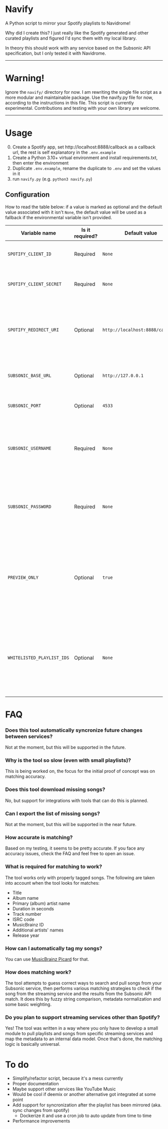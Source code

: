 # Navify

A Python script to mirror your Spotify playlists to Navidrome!

Why did I create this? I just really like the Spotify generated and other curated playlists and figured I'd sync them with my local library.

In theory this should work with any service based on the Subsonic API specification, but I only tested it with Navidrome.

---

# Warning!

Ignore the `navify/` directory for now. I am rewriting the single file script as a more modular and maintainable package. Use the navify.py file for now, according to the instructions in this file.
This script is currently experimental. Contributions and testing with your own library are welcome.

---

# Usage

0. Create a Spotify app, set http://localhost:8888/callback as a callback url, the rest is self explanatory in the `.env.example`
1. Create a Python 3.10+ virtual environment and install requirements.txt, then enter the environment
2. Duplicate `.env.example`, rename the duplicate to `.env` and set the values in it
3. run `navify.py` (e.g. `python3 navify.py`)

## Configuration

How to read the table below: if a value is marked as optional and the default value associated with it isn't `None`, the default value will be used as a fallback if the environmental variable isn't provided.

|Variable name|Is it required?|Default value|Description|
|--|--|--|--|
|`SPOTIFY_CLIENT_ID`|Required|`None`|Client ID of the Spotify app you created|
|`SPOTIFY_CLIENT_SECRET`|Required|`None`|Client secret of the Spotify app you created|
|`SPOTIFY_REDIRECT_URI`|Optional|`http://localhost:8888/callback`|Callback URL of the Spotify app you created (don't forget to add this in your app's settings!)
|`SUBSONIC_BASE_URL`|Optional|`http://127.0.0.1`|Base URL for your Subsonic compatible API|
|`SUBSONIC_PORT`|Optional|`4533`|Port of your Subsonic compatible API|
|`SUBSONIC_USERNAME`|Required|`None`|Username for the account you want to mirror to on your Subsonic compatible service|
|`SUBSONIC_PASSWORD`|Required|`None`|Password for the account you want to mirror to on your Subsonic compatible service|
|`PREVIEW_ONLY`|Optional|`true`|Wether to run in preview mode or not (allows you to validate matching without modifying your Subsonic library)|
|`WHITELISTED_PLAYLIST_IDS`|Optional|`None`|String consisting of comma seperated Spotify playlist ids, if set only these playlists will be mirrored (otherwise all will be)|

# FAQ

### Does this tool automatically syncronize future changes between services?
Not at the moment, but this will be supported in the future.

### Why is the tool so slow (even with small playlists)?
This is being worked on, the focus for the initial proof of concept was on matching accuracy.

### Does this tool download missing songs?
No, but support for integrations with tools that can do this is planned.

### Can I export the list of missing songs?
Not at the moment, but this will be supported in the near future.

### How accurate is matching?
Based on my testing, it seems to be pretty accurate. If you face any accuracy issues, check the FAQ and feel free to open an issue.

### What is required for matching to work?
The tool works only with properly tagged songs. The following are taken into account when the tool looks for matches:
- Title
- Album name
- Primary (album) artist name
- Duration in seconds
- Track number
- ISRC code
- MusicBrainz ID
- Additional artists' names
- Release year

### How can I automatically tag my songs?
You can use [MusicBrainz Picard](https://picard.musicbrainz.org/) for that.

### How does matching work?
The tool attempts to guess correct ways to search and pull songs from your Subsonic service, then performs various matching strategies to check if the song from the streaming service and the results from the Subsonic API match. It does this by fuzzy string comparison, metadata normalization and some basic weighting.

### Do you plan to support streaming services other than Spotify?
Yes! The tool was written in a way where you only have to develop a small module to pull playlists and songs from specific streaming services and map the metadata to an internal data model. Once that's done, the matching logic is basically universal.

# To do

- Simplify/refactor script, because it's a mess currently
- Proper documentation
- Maybe support other services like YouTube Music
- Would be cool if deemix or another alternative got integrated at some point
- Add support for syncronization after the playlist has been mirrored (aka. sync changes from spotify)
    - Dockerize it and use a cron job to auto update from time to time
- Performance improvements